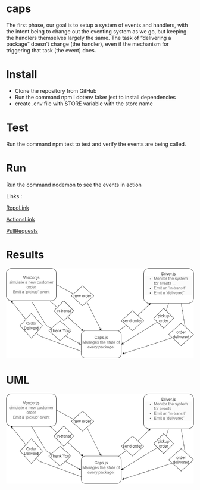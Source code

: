 # caps

The first phase, our goal is to setup a system of events and handlers, with the intent being to change out the eventing system as we go, but keeping the handlers themselves largely the same. The task of “delivering a package” doesn’t change (the handler), even if the mechanism for triggering that task (the event) does.

# Install
* Clone the repository from GitHub
* Run the command npm i dotenv faker jest to install dependencies
* create .env file with STORE variable with the store name

# Test
Run the command npm test to test and verify the events are being called.

# Run
Run the command nodemon to see the events in action

Links : 

[RepoLink](https://github.com/yasmeenokh/caps)

[ActionsLink](https://github.com/yasmeenokh/caps/actions)

[PullRequests](https://github.com/yasmeenokh/caps/pulls)

# Results 
![results](images/lab11.png)

# UML 
![uml](images/lab11.png)

